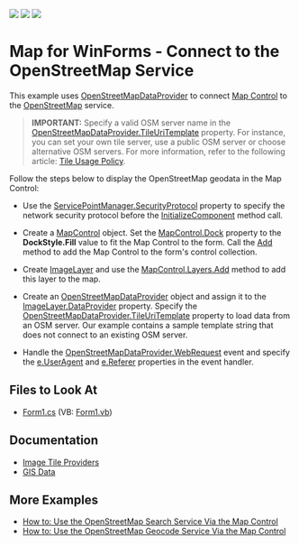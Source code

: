 <!-- default badges list -->
![](https://img.shields.io/endpoint?url=https://codecentral.devexpress.com/api/v1/VersionRange/128576889/18.2.9%2B)
[![](https://img.shields.io/badge/Open_in_DevExpress_Support_Center-FF7200?style=flat-square&logo=DevExpress&logoColor=white)](https://supportcenter.devexpress.com/ticket/details/E5070)
[![](https://img.shields.io/badge/📖_How_to_use_DevExpress_Examples-e9f6fc?style=flat-square)](https://docs.devexpress.com/GeneralInformation/403183)
<!-- default badges end -->

# Map for WinForms - Connect to the OpenStreetMap Service

This example uses [OpenStreetMapDataProvider](https://docs.devexpress.com/WindowsForms/DevExpress.XtraMap.OpenStreetMapDataProvider) to connect [Map Control](https://docs.devexpress.com/WindowsForms/15074/controls-and-libraries/map-control?p=netframework) to the [OpenStreetMap](http://www.openstreetmap.org/) service.

> **IMPORTANT:** Specify a valid OSM server name in the [OpenStreetMapDataProvider.TileUriTemplate](https://docs.devexpress.com/WindowsForms/DevExpress.XtraMap.OpenStreetMapDataProvider.TileUriTemplate) property. For instance, you can set your own tile server, use a public OSM server or choose alternative OSM servers. For more information, refer to the following article: [Tile Usage Policy](https://operations.osmfoundation.org/policies/tiles). 

Follow the steps below to display the OpenStreetMap geodata in the Map Control:

* Use the [ServicePointManager.SecurityProtocol](https://docs.microsoft.com/en-us/dotnet/api/system.net.servicepointmanager.securityprotocol?view=net-5.0) property to specify the network security protocol before the [InitializeComponent](https://docs.microsoft.com/en-us/dotnet/api/system.windows.markup.icomponentconnector.initializecomponent?view=net-5.0.) method call.

* Create a [MapControl](https://docs.devexpress.com/WindowsForms/DevExpress.XtraMap.MapControl) object. Set the [MapControl.Dock](https://docs.microsoft.com/en-us/dotnet/api/system.windows.forms.control.dock?view=net-5.0#System_Windows_Forms_Control_Dock) property to the **DockStyle.Fill** value to fit the Map Control to the form. Call the [Add](https://docs.microsoft.com/en-us/dotnet/api/system.windows.forms.control.controlcollection.add?view=net-5.0#System_Windows_Forms_Control_ControlCollection_Add_System_Windows_Forms_Control_) method to add the Map Control to the form's control collection.       

* Create [ImageLayer](https://docs.devexpress.com/WindowsForms/DevExpress.XtraMap.ImageLayer) and use the [MapControl.Layers.Add](http://docs.devexpress.devx/CoreLibraries/DevExpress.Utils.DXCollectionBase-1.Add(-0)) method to add this layer to the map.

* Create an [OpenStreetMapDataProvider](https://docs.devexpress.com/WindowsForms/DevExpress.XtraMap.OpenStreetMapDataProvider) object and assign it to the [ImageLayer.DataProvider](https://docs.devexpress.com/CoreLibraries/DevExpress.Utils.DXCollectionBase-1.Add(-0)) property. Specify the [OpenStreetMapDataProvider.TileUriTemplate](https://docs.devexpress.com/WindowsForms/DevExpress.XtraMap.OpenStreetMapDataProvider.TileUriTemplate) property to load data from an OSM server. Our example contains a sample template string that does not connect to an existing OSM server.   

* Handle the [OpenStreetMapDataProvider.WebRequest](https://docs.devexpress.com/WindowsForms/DevExpress.XtraMap.MapImageDataProviderBase.WebRequest) event and specify the [e.UserAgent](https://docs.devexpress.com/WindowsForms/DevExpress.XtraMap.MapWebRequestEventArgs.UserAgent) and [e.Referer](https://docs.devexpress.com/WindowsForms/DevExpress.XtraMap.MapWebRequestEventArgs.Referer?p=netframework) properties in the event handler.

## Files to Look At

* [Form1.cs](./CS/ConnectToOpenStreet/Form1.cs) (VB: [Form1.vb](./VB/ConnectToOpenStreet/Form1.vb))

## Documentation

* [Image Tile Providers](https://docs.devexpress.com/WindowsForms/115774/controls-and-libraries/map-control/map-image-data/image-tile-providers)
* [GIS Data](https://docs.devexpress.com/WindowsForms/17858/controls-and-libraries/map-control/gis-data)

## More Examples

* [How to: Use the OpenStreetMap Search Service Via the Map Control](https://github.com/DevExpress-Examples/how-to-use-the-openstreetmap-search-service-via-the-map-control-t629598)
* [How to: Use the OpenStreetMap Geocode Service Via the Map Control](https://github.com/DevExpress-Examples/how-to-use-the-openstreetmap-geocode-service-via-the-map-control-t629683)
